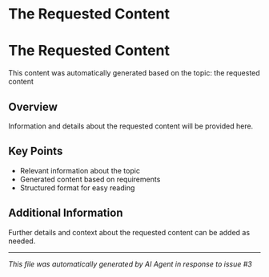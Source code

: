 # The Requested Content

# The Requested Content

This content was automatically generated based on the topic: the requested content

## Overview
Information and details about the requested content will be provided here.

## Key Points
- Relevant information about the topic
- Generated content based on requirements
- Structured format for easy reading

## Additional Information
Further details and context about the requested content can be added as needed.

---
*This file was automatically generated by AI Agent in response to issue #3*

